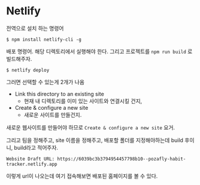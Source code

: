 # Netlify

전역으로 설치 하는 명령어

```shell
$ npm install netlify-cli -g
```

배포 명령어. 해당 디렉토리에서 실행해야 한다. 그리고 프로젝트를 `npm run build` 로 빌드해주자.

```shell
$ netlify deploy
```

그러면 선택할 수 있는게 2개가 나옴

- Link this directory to an existing site
  - 현재 내 디렉토리를 이미 있는 사이트와 연결시킬 건지,
- Create & configure a new site
  - 새로운 사이트를 만들건지.

새로운 웹사이트를 만들어야 하므로 `Create & configure a new site` 요거.

그리고 팀을 정해주고, site 이름을 정해주고, 배포할 폴더를 지정해야하는데 build 후이니, build라고 적어주자.

```
Website Draft URL: https://6039bc3b3794954457798b10--pozafly-habit-tracker.netlify.app
```

이렇게 url이 나오는데 여기 접속해보면 배포된 홈페이지를 볼 수 있다.